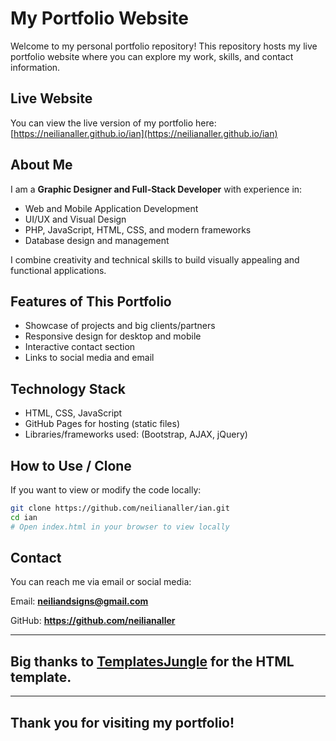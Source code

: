 # My Portfolio Website

Welcome to my personal portfolio repository! This repository hosts my live portfolio website where you can explore my work, skills, and contact information.

## Live Website
You can view the live version of my portfolio here:  
[https://neilianaller.github.io/ian](https://neilianaller.github.io/ian)

## About Me
I am a **Graphic Designer and Full-Stack Developer** with experience in:

- Web and Mobile Application Development
- UI/UX and Visual Design
- PHP, JavaScript, HTML, CSS, and modern frameworks
- Database design and management

I combine creativity and technical skills to build visually appealing and functional applications.

## Features of This Portfolio
- Showcase of projects and big clients/partners
- Responsive design for desktop and mobile
- Interactive contact section
- Links to social media and email

## Technology Stack
- HTML, CSS, JavaScript
- GitHub Pages for hosting (static files)
- Libraries/frameworks used: (Bootstrap, AJAX, jQuery)

## How to Use / Clone
If you want to view or modify the code locally:

```bash
git clone https://github.com/neilianaller/ian.git
cd ian
# Open index.html in your browser to view locally
```

## Contact

You can reach me via email or social media:

Email: **neiliandsigns@gmail.com**

GitHub: **https://github.com/neilianaller**

----

## Big thanks to [TemplatesJungle](https://templatesjungle.com) for the HTML template.

----

## Thank you for visiting my portfolio!